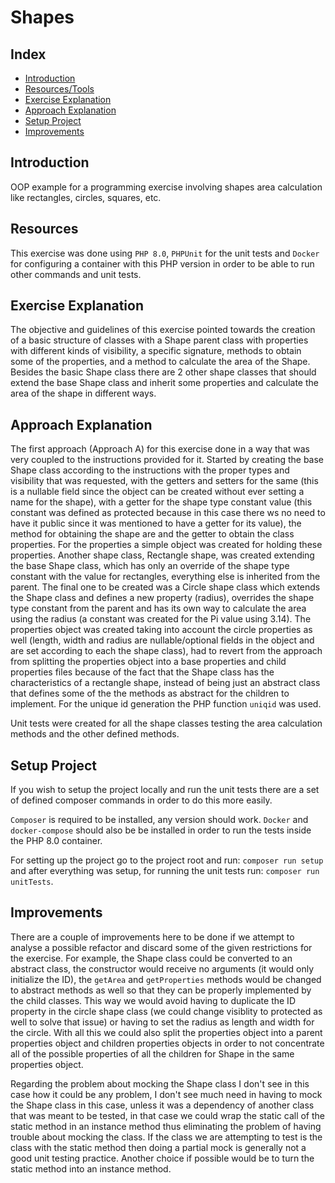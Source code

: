 # Shapes

## Index
* [Introduction](#introduction)
* [Resources/Tools](#resources)
* [Exercise Explanation](#exercise-explanation)
* [Approach Explanation](#approach-explanation)
* [Setup Project](#setup-project)
* [Improvements](#improvements)

## Introduction

OOP example for a programming exercise involving shapes area calculation like rectangles, circles, squares, etc.

## Resources

This exercise was done using `PHP 8.0`, `PHPUnit` for the unit tests and `Docker` for configuring a container with this PHP version in order to be able to run other commands and unit tests.

## Exercise Explanation

The objective and guidelines of this exercise pointed towards the creation of a basic structure of classes with a Shape parent class with properties with different kinds of visibility, a specific signature, methods to obtain some of the properties, and a method to calculate the area of the Shape.
Besides the basic Shape class there are 2 other shape classes that should extend the base Shape class and inherit some properties and calculate the area of the shape in different ways.

## Approach Explanation

The first approach (Approach A) for this exercise done in a way that was very coupled to the instructions provided for it.
Started by creating the base Shape class according to the instructions with the proper types and visibility that was requested, 
with the getters and setters for the same (this is a nullable field since the object can be created without ever setting a name for the shape), 
with a getter for the shape type constant value (this constant was defined as protected because in this case there ws no need to have it public 
since it was mentioned to have a getter for its value), the method for obtaining the shape are and the getter to obtain the class properties.
For the properties a simple object was created for holding these properties.
Another shape class, Rectangle shape, was created extending the base Shape class, which has only an override of the shape type constant with the value for rectangles, 
everything else is inherited from the parent. The final one to be created was a Circle shape class which extends the Shape class and defines a new property (radius), 
overrides the shape type constant from the parent and has its own way to calculate the area using the radius (a constant was created for the Pi value using 3.14). 
The properties object was created taking into account the circle properties as well (length, width and radius are nullable/optional fields in the object and are set according to each the shape class), 
had to revert from the approach from splitting the properties object into a base properties and child properties files because of the fact that the Shape class has the characteristics of a rectangle shape,
instead of being just an abstract class that defines some of the the methods as abstract for the children to implement.
For the unique id generation the PHP function `uniqid` was used.

Unit tests were created for all the shape classes testing the area calculation methods and the other defined methods.

## Setup Project

If you wish to setup the project locally and run the unit tests there are a set of defined composer commands in order to do this more easily.

`Composer` is required to be installed, any version should work. `Docker` and `docker-compose` should also be be installed in order to run the tests inside the PHP 8.0 container.

For setting up the project go to the project root and run: `composer run setup` and after everything was setup, for running the unit tests run: `composer run unitTests`.

## Improvements

There are a couple of improvements here to be done if we attempt to analyse a possible refactor and discard some of the given restrictions for the exercise. For example, 
the Shape class could be converted to an abstract class, the constructor would receive no arguments (it would only initialize the ID), 
the `getArea` and `getProperties` methods would be changed to abstract methods as well so that they can be properly implemented by the child classes. 
This way we would avoid having to duplicate the ID property in the circle shape class (we could change visiblity to protected as well to solve that issue) 
or having to set the radius as length and width for the circle. With all this we could also split the properties object into a parent properties object and children properties 
objects in order to not concentrate all of the possible properties of all the children for Shape in the same properties object.

Regarding the problem about mocking the Shape class I don't see in this case how it could be any problem, I don't see much need in having to mock the Shape class in this case,
unless it was a dependency of another class that was meant to be tested, in that case we could wrap the static call of the static method in an instance method thus eliminating
the problem of having trouble about mocking the class. If the class we are attempting to test is the class with the static method then doing a partial mock is generally not a good 
unit testing practice. Another choice if possible would be to turn the static method into an instance method.
